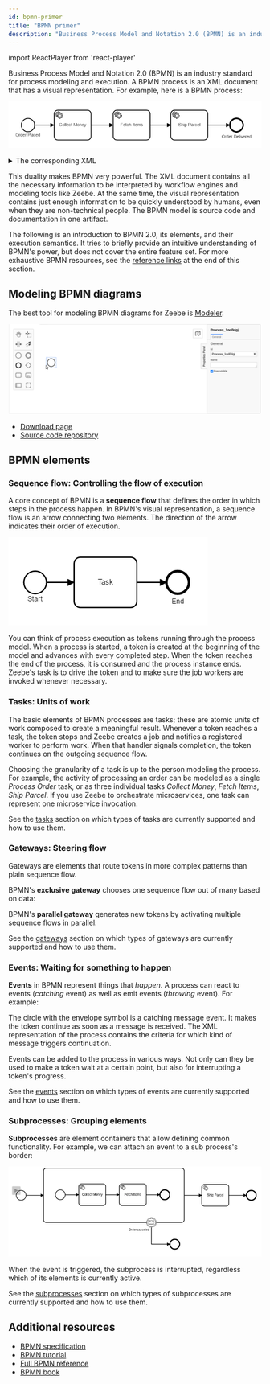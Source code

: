 ```yaml
---
id: bpmn-primer
title: "BPMN primer"
description: "Business Process Model and Notation 2.0 (BPMN) is an industry standard for process modeling and execution. Let's examine a few examples of the XML document."
---
```


import ReactPlayer from 'react-player'

Business Process Model and Notation 2.0 (BPMN) is an industry standard for process modeling and execution. A BPMN process is an XML document that has a visual representation. For example, here is a BPMN process:

![process](assets/process.png)

<details>
  <summary>The corresponding XML</summary>
  <p>

```xml
<?xml version="1.0" encoding="UTF-8"?>
<bpmn:definitions xmlns:bpmn="http://www.omg.org/spec/BPMN/20100524/MODEL" xmlns:bpmndi="http://www.omg.org/spec/BPMN/20100524/DI" xmlns:di="http://www.omg.org/spec/DD/20100524/DI" xmlns:dc="http://www.omg.org/spec/DD/20100524/DC" xmlns:xsi="http://www.w3.org/2001/XMLSchema-instance" xmlns:zeebe="http://camunda.org/schema/zeebe/1.0" id="Definitions_1" targetNamespace="http://bpmn.io/schema/bpmn" exporter="Camunda Modeler" exporterVersion="0.1.0">
  <bpmn:process id="Process_1" isExecutable="true">
    <bpmn:startEvent id="StartEvent_1" name="Order Placed">
      <bpmn:outgoing>SequenceFlow_1bq1azi</bpmn:outgoing>
    </bpmn:startEvent>
    <bpmn:sequenceFlow id="SequenceFlow_1bq1azi" sourceRef="StartEvent_1" targetRef="Task_1f47b9v" />
    <bpmn:sequenceFlow id="SequenceFlow_09hqjpg" sourceRef="Task_1f47b9v" targetRef="Task_1109y9g" />
    <bpmn:sequenceFlow id="SequenceFlow_1ea1mpb" sourceRef="Task_1109y9g" targetRef="Task_00moy91" />
    <bpmn:endEvent id="EndEvent_0a27csw" name="Order Delivered">
      <bpmn:incoming>SequenceFlow_0ojoaqz</bpmn:incoming>
    </bpmn:endEvent>
    <bpmn:sequenceFlow id="SequenceFlow_0ojoaqz" sourceRef="Task_00moy91" targetRef="EndEvent_0a27csw" />
    <bpmn:serviceTask id="Task_1f47b9v" name="Collect Money">
      <bpmn:extensionElements>
        <zeebe:taskDefinition type="collect-money" retries="3" />
      </bpmn:extensionElements>
      <bpmn:incoming>SequenceFlow_1bq1azi</bpmn:incoming>
      <bpmn:outgoing>SequenceFlow_09hqjpg</bpmn:outgoing>
    </bpmn:serviceTask>
    <bpmn:serviceTask id="Task_1109y9g" name="Fetch Items">
      <bpmn:extensionElements>
        <zeebe:taskDefinition type="fetch-items" retries="3" />
      </bpmn:extensionElements>
      <bpmn:incoming>SequenceFlow_09hqjpg</bpmn:incoming>
      <bpmn:outgoing>SequenceFlow_1ea1mpb</bpmn:outgoing>
    </bpmn:serviceTask>
    <bpmn:serviceTask id="Task_00moy91" name="Ship Parcel">
      <bpmn:extensionElements>
        <zeebe:taskDefinition type="ship-parcel" retries="3" />
      </bpmn:extensionElements>
      <bpmn:incoming>SequenceFlow_1ea1mpb</bpmn:incoming>
      <bpmn:outgoing>SequenceFlow_0ojoaqz</bpmn:outgoing>
    </bpmn:serviceTask>
  </bpmn:process>
  <bpmndi:BPMNDiagram id="BPMNDiagram_1">
    <bpmndi:BPMNPlane id="BPMNPlane_1" bpmnElement="Process_1">
      <bpmndi:BPMNShape id="_BPMNShape_StartEvent_2" bpmnElement="StartEvent_1">
        <dc:Bounds x="191" y="102" width="36" height="36" />
        <bpmndi:BPMNLabel>
          <dc:Bounds x="175" y="138" width="68" height="12" />
        </bpmndi:BPMNLabel>
      </bpmndi:BPMNShape>
      <bpmndi:BPMNEdge id="SequenceFlow_1bq1azi_di" bpmnElement="SequenceFlow_1bq1azi">
        <di:waypoint xsi:type="dc:Point" x="227" y="120" />
        <di:waypoint xsi:type="dc:Point" x="280" y="120" />
        <bpmndi:BPMNLabel>
          <dc:Bounds x="253.5" y="99" width="0" height="12" />
        </bpmndi:BPMNLabel>
      </bpmndi:BPMNEdge>
      <bpmndi:BPMNEdge id="SequenceFlow_09hqjpg_di" bpmnElement="SequenceFlow_09hqjpg">
        <di:waypoint xsi:type="dc:Point" x="380" y="120" />
        <di:waypoint xsi:type="dc:Point" x="440" y="120" />
        <bpmndi:BPMNLabel>
          <dc:Bounds x="410" y="99" width="0" height="12" />
        </bpmndi:BPMNLabel>
      </bpmndi:BPMNEdge>
      <bpmndi:BPMNEdge id="SequenceFlow_1ea1mpb_di" bpmnElement="SequenceFlow_1ea1mpb">
        <di:waypoint xsi:type="dc:Point" x="540" y="120" />
        <di:waypoint xsi:type="dc:Point" x="596" y="120" />
        <bpmndi:BPMNLabel>
          <dc:Bounds x="568" y="99" width="0" height="12" />
        </bpmndi:BPMNLabel>
      </bpmndi:BPMNEdge>
      <bpmndi:BPMNShape id="EndEvent_0a27csw_di" bpmnElement="EndEvent_0a27csw">
        <dc:Bounds x="756" y="102" width="36" height="36" />
        <bpmndi:BPMNLabel>
          <dc:Bounds x="734" y="142" width="81" height="12" />
        </bpmndi:BPMNLabel>
      </bpmndi:BPMNShape>
      <bpmndi:BPMNEdge id="SequenceFlow_0ojoaqz_di" bpmnElement="SequenceFlow_0ojoaqz">
        <di:waypoint xsi:type="dc:Point" x="696" y="120" />
        <di:waypoint xsi:type="dc:Point" x="756" y="120" />
        <bpmndi:BPMNLabel>
          <dc:Bounds x="726" y="99" width="0" height="12" />
        </bpmndi:BPMNLabel>
      </bpmndi:BPMNEdge>
      <bpmndi:BPMNShape id="ServiceTask_0lao700_di" bpmnElement="Task_1f47b9v">
        <dc:Bounds x="280" y="80" width="100" height="80" />
      </bpmndi:BPMNShape>
      <bpmndi:BPMNShape id="ServiceTask_0eetpqx_di" bpmnElement="Task_1109y9g">
        <dc:Bounds x="440" y="80" width="100" height="80" />
      </bpmndi:BPMNShape>
      <bpmndi:BPMNShape id="ServiceTask_09won99_di" bpmnElement="Task_00moy91">
        <dc:Bounds x="596" y="80" width="100" height="80" />
      </bpmndi:BPMNShape>
    </bpmndi:BPMNPlane>
  </bpmndi:BPMNDiagram>
</bpmn:definitions>
```

  </p>
</details>

This duality makes BPMN very powerful. The XML document contains all the necessary information to be interpreted by workflow engines and modeling tools like Zeebe. At the same time, the visual representation contains just enough information to be quickly understood by humans, even when they are non-technical people. The BPMN model is source code and documentation in one artifact.

The following is an introduction to BPMN 2.0, its elements, and their execution semantics. It tries to briefly provide an intuitive understanding of BPMN's power, but does not cover the entire feature set. For more exhaustive BPMN resources, see the [reference links](#additional-resources) at the end of this section.

## Modeling BPMN diagrams

The best tool for modeling BPMN diagrams for Zeebe is [Modeler](../about-modeler.md).

![overview](./assets/modeler.gif)

- [Download page](https://camunda.com/download/modeler/)
- [Source code repository](https://github.com/camunda/camunda-modeler)

## BPMN elements

### Sequence flow: Controlling the flow of execution

A core concept of BPMN is a **sequence flow** that defines the order in which steps in the process happen. In BPMN's visual representation, a sequence flow is an arrow connecting two elements. The direction of the arrow indicates their order of execution.

![sequence flow](./assets/sequenceflow.png)

You can think of process execution as tokens running through the process model. When a process is started, a token is created at the beginning of the model and advances with every completed step. When the token reaches the end of the process, it is consumed and the process instance ends. Zeebe's task is to drive the token and to make sure the job workers are invoked whenever necessary.

<center>
<ReactPlayer
playing
loop
playsinline
height="200px"
url={[
{src: '/videos/sequenceflow.mp4', type: 'video/mp4'}
]}
/>
</center>

### Tasks: Units of work

The basic elements of BPMN processes are tasks; these are atomic units of work composed to create a meaningful result. Whenever a token reaches a task, the token stops and Zeebe creates a job and notifies a registered worker to perform work. When that handler signals completion, the token continues on the outgoing sequence flow.

<center>
<ReactPlayer
playing
loop
playsinline
height="300px"
url={[
{src: '/videos/tasks.mp4', type: 'video/mp4'}
]}
/>
</center>

Choosing the granularity of a task is up to the person modeling the process. For example, the activity of processing an order can be modeled as a single _Process Order_ task, or as three individual tasks _Collect Money_, _Fetch Items_, _Ship Parcel_. If you use Zeebe to orchestrate microservices, one task can represent one microservice invocation.

See the [tasks](tasks.md) section on which types of tasks are currently supported and how to use them.

### Gateways: Steering flow

Gateways are elements that route tokens in more complex patterns than plain sequence flow.

BPMN's **exclusive gateway** chooses one sequence flow out of many based on data:

<center>
<ReactPlayer
playing
loop
playsinline
height="300px"
url={[
{src: '/videos/exclusive-gw.mp4', type: 'video/mp4'}
]}
/>
</center>

BPMN's **parallel gateway** generates new tokens by activating multiple sequence flows in parallel:

<center>
<ReactPlayer
playing
loop
playsinline
height="300px"
url={[
{src: '/videos/parallel-gw.mp4', type: 'video/mp4'}
]}
/>
</center>

See the [gateways](gateways.md) section on which types of gateways are currently supported and how to use them.

### Events: Waiting for something to happen

**Events** in BPMN represent things that _happen_. A process can react to events (_catching_ event) as well as emit events (_throwing_ event). For example:

<center>
<ReactPlayer
playing
loop
playsinline
height="300px"
url={[
{src: '/videos/catch-event.mp4', type: 'video/mp4'}
]}
/>
</center>

The circle with the envelope symbol is a catching message event. It makes the token continue as soon as a message is received. The XML representation of the process contains the criteria for which kind of message triggers continuation.

Events can be added to the process in various ways. Not only can they be used to make a token wait at a certain point, but also for interrupting a token's progress.

See the [events](events.md) section on which types of events are currently supported and how to use them.

### Subprocesses: Grouping elements

**Subprocesses** are element containers that allow defining common functionality. For example, we can attach an event to a sub process's border:

![payload](./assets/sub-process.gif)

When the event is triggered, the subprocess is interrupted, regardless which of its elements is currently active.

See the [subprocesses](subprocesses.md) section on which types of subprocesses are currently supported and how to use them.

## Additional resources

- [BPMN specification](http://www.bpmn.org/)
- [BPMN tutorial](https://camunda.com/bpmn/)
- [Full BPMN reference](https://camunda.com/bpmn/reference/)
- [BPMN book](https://www.amazon.com/dp/1086302095/)
